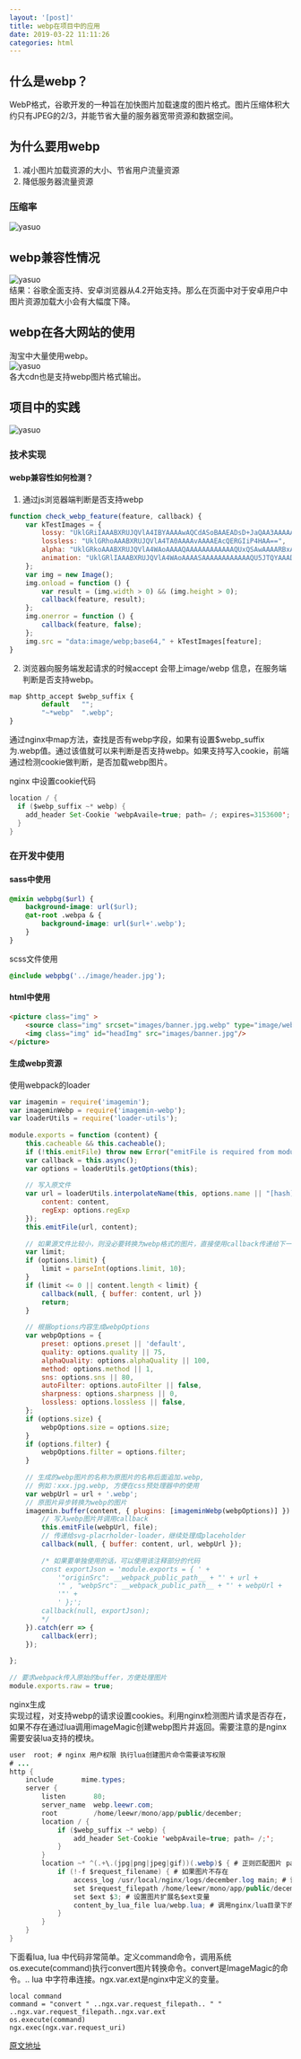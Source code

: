 ```yaml
---
layout: '[post]'
title: webp在项目中的应用
date: 2019-03-22 11:11:26
categories: html
---
```

## 什么是webp？
WebP格式，谷歌开发的一种旨在加快图片加载速度的图片格式。图片压缩体积大约只有JPEG的2/3，并能节省大量的服务器宽带资源和数据空间。
<!-- more -->

## 为什么要用webp
1. 减小图片加载资源的大小、节省用户流量资源
2. 降低服务器流量资源  
### 压缩率
![yasuo](yasuo.webp)

## webp兼容性情况
![yasuo](jianrong.webp)  
结果：谷歌全面支持、安卓浏览器从4.2开始支持。那么在页面中对于安卓用户中图片资源加载大小会有大幅度下降。

## webp在各大网站的使用
淘宝中大量使用webp。  
![yasuo](taobao.webp)  
各大cdn也是支持webp图片格式输出。

## 项目中的实践
![yasuo](liucheng.webp) 
### 技术实现
#### webp兼容性如何检测？
1. 通过js浏览器端判断是否支持webp
```js
function check_webp_feature(feature, callback) {
    var kTestImages = {
        lossy: "UklGRiIAAABXRUJQVlA4IBYAAAAwAQCdASoBAAEADsD+JaQAA3AAAAAA",
        lossless: "UklGRhoAAABXRUJQVlA4TA0AAAAvAAAAEAcQERGIiP4HAA==",
        alpha: "UklGRkoAAABXRUJQVlA4WAoAAAAQAAAAAAAAAAAAQUxQSAwAAAARBxAR/Q9ERP8DAABWUDggGAAAABQBAJ0BKgEAAQAAAP4AAA3AAP7mtQAAAA==",
        animation: "UklGRlIAAABXRUJQVlA4WAoAAAASAAAAAAAAAAAAQU5JTQYAAAD/////AABBTk1GJgAAAAAAAAAAAAAAAAAAAGQAAABWUDhMDQAAAC8AAAAQBxAREYiI/gcA"
    };
    var img = new Image();
    img.onload = function () {
        var result = (img.width > 0) && (img.height > 0);
        callback(feature, result);
    };
    img.onerror = function () {
        callback(feature, false);
    };
    img.src = "data:image/webp;base64," + kTestImages[feature];
}
```
2. 浏览器向服务端发起请求的时候accept 会带上image/webp 信息，在服务端判断是否支持webp。

```js
map $http_accept $webp_suffix {
        default   "";
        "~*webp"  ".webp";
}
```
通过nginx中map方法，查找是否有webp字段，如果有设置$webp_suffix 为.webp值。通过该值就可以来判断是否支持webp。如果支持写入cookie，前端通过检测cookie做判断，是否加载webp图片。

nginx 中设置cookie代码

```java
location / {
  if ($webp_suffix ~* webp) {
    add_header Set-Cookie 'webpAvaile=true; path= /; expires=3153600';
  }
}
```

### 在开发中使用  
#### sass中使用

```scss
@mixin webpbg($url) {
    background-image: url($url);
    @at-root .webpa & {
        background-image: url($url+'.webp');
    }
}
```
scss文件使用  

```scss
@include webpbg('../image/header.jpg');
```

#### html中使用

```html
<picture class="img" >
    <source class="img" srcset="images/banner.jpg.webp" type="image/webp">
    <img class="img" id="headImg" src="images/banner.jpg"/>
</picture>
```

#### 生成webp资源
使用webpack的loader

```js
var imagemin = require('imagemin');
var imageminWebp = require('imagemin-webp');
var loaderUtils = require('loader-utils');
 
module.exports = function (content) {
    this.cacheable && this.cacheable();
    if (!this.emitFile) throw new Error("emitFile is required from module system");
    var callback = this.async();
    var options = loaderUtils.getOptions(this);
 
    // 写入原文件
    var url = loaderUtils.interpolateName(this, options.name || "[hash].[ext]", {
        content: content,
        regExp: options.regExp
    });
    this.emitFile(url, content);
 
    // 如果源文件比较小，则没必要转换为webp格式的图片，直接使用callback传递给下一个loader处理
    var limit;
    if (options.limit) {
        limit = parseInt(options.limit, 10);
    }
    if (limit <= 0 || content.length < limit) {
        callback(null, { buffer: content, url })
        return;
    }
 
    // 根据options内容生成webpOptions
    var webpOptions = {
        preset: options.preset || 'default',
        quality: options.quality || 75,
        alphaQuality: options.alphaQuality || 100,
        method: options.method || 1,
        sns: options.sns || 80,
        autoFilter: options.autoFilter || false,
        sharpness: options.sharpness || 0,
        lossless: options.lossless || false,
    };
    if (options.size) {
        webpOptions.size = options.size;
    }
    if (options.filter) {
        webpOptions.filter = options.filter;
    }
 
    // 生成的webp图片的名称为原图片的名称后面追加.webp,
    // 例如：xxx.jpg.webp, 方便在css预处理器中的使用
    var webpUrl = url + '.webp';
    // 原图片异步转换为webp的图片
    imagemin.buffer(content, { plugins: [imageminWebp(webpOptions)] }).then(file => {
        // 写入webp图片并调用callback
        this.emitFile(webpUrl, file);
        // 传递给svg-placrholder-loader，继续处理成placeholder
        callback(null, { buffer: content, url, webpUrl });
 
        /* 如果要单独使用的话，可以使用该注释部分的代码
        const exportJson = 'module.exports = { ' +
            '"originSrc": __webpack_public_path__ + "' + url +
            '" , "webpSrc": __webpack_public_path__ + "' + webpUrl +
            '"' +
            ' };';
        callback(null, exportJson);   
        */  
    }).catch(err => {
        callback(err);
    });
 
};
 
// 要求webpack传入原始的buffer，方便处理图片
module.exports.raw = true;
```

nginx生成  
实现过程，对支持webp的请求设置cookies。利用nginx检测图片请求是否存在，如果不存在通过lua调用imageMagic创建webp图片并返回。需要注意的是nginx需要安装lua支持的模块。


```java
user  root; # nginx 用户权限 执行lua创建图片命令需要读写权限
# ...
http {
    include       mime.types;
    server {
        listen       80;
        server_name  webp.leewr.com;
        root         /home/leewr/mono/app/public/december;
        location / {
            if ($webp_suffix ~* webp) {
                add_header Set-Cookie 'webpAvaile=true; path= /;';
            }
        }
        location ~* ^(.+\.(jpg|png|jpeg|gif))(.webp)$ { # 正则匹配图片 paht/name.jpg.webp 格式的图片请求
            if (!-f $request_filename) { # 如果图片不存在
                access_log /usr/local/nginx/logs/december.log main; # 设置日志文件
                set $request_filepath /home/leewr/mono/app/public/december/$1; # 图片真实路径变量
                set $ext $3; # 设置图片扩展名$ext变量
                content_by_lua_file lua/webp.lua; # 调用nginx/lua目录下的webp.lua文件
            }
        }
    }
}
```

下面看lua, lua 中代码非常简单。定义command命令，调用系统os.execute(command)执行convert图片转换命令。convert是ImageMagic的命令。.. lua 中字符串连接。ngx.var.ext是nginx中定义的变量。


```nginx
local command
command = "convert " ..ngx.var.request_filepath.. " " ..ngx.var.request_filepath..ngx.var.ext
os.execute(command)
ngx.exec(ngx.var.request_uri)
```

[原文地址](https://www.jianshu.com/p/73ca9e8b986a)
